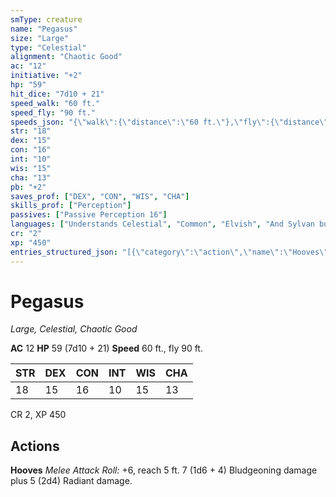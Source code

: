 ```yaml
---
smType: creature
name: "Pegasus"
size: "Large"
type: "Celestial"
alignment: "Chaotic Good"
ac: "12"
initiative: "+2"
hp: "59"
hit_dice: "7d10 + 21"
speed_walk: "60 ft."
speed_fly: "90 ft."
speeds_json: "{\"walk\":{\"distance\":\"60 ft.\"},\"fly\":{\"distance\":\"90 ft.\"}}"
str: "18"
dex: "15"
con: "16"
int: "10"
wis: "15"
cha: "13"
pb: "+2"
saves_prof: ["DEX", "CON", "WIS", "CHA"]
skills_prof: ["Perception"]
passives: ["Passive Perception 16"]
languages: ["Understands Celestial", "Common", "Elvish", "And Sylvan but can't speak"]
cr: "2"
xp: "450"
entries_structured_json: "[{\"category\":\"action\",\"name\":\"Hooves\",\"text\":\"*Melee Attack Roll:* +6, reach 5 ft. 7 (1d6 + 4) Bludgeoning damage plus 5 (2d4) Radiant damage.\",\"kind\":\"Melee Attack Roll\",\"to_hit\":\"+6\",\"range\":\"5 ft\",\"damage\":\"7 (1d6 + 4) Bludgeoning\"}]"
---
```


# Pegasus
*Large, Celestial, Chaotic Good*

**AC** 12
**HP** 59 (7d10 + 21)
**Speed** 60 ft., fly 90 ft.

| STR | DEX | CON | INT | WIS | CHA |
| --- | --- | --- | --- | --- | --- |
| 18 | 15 | 16 | 10 | 15 | 13 |

CR 2, XP 450

## Actions

**Hooves**
*Melee Attack Roll:* +6, reach 5 ft. 7 (1d6 + 4) Bludgeoning damage plus 5 (2d4) Radiant damage.
